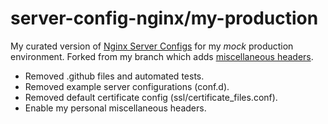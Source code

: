 # server-config-nginx/my-production

My curated version of [Nginx Server Configs](https://github.com/h5bp/server-configs-nginx) for my *mock* production environment. 
Forked from my branch which adds [miscellaneous headers](https://github.com/RatJuggler/server-configs-nginx/tree/add-misc-headers).

- Removed .github files and automated tests.
- Removed example server configurations (conf.d).
- Removed default certificate config (ssl/certificate_files.conf).
- Enable my personal miscellaneous headers.
